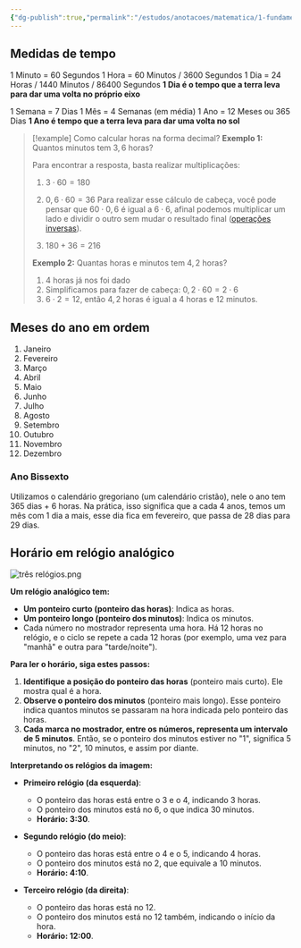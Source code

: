 ```yaml
---
{"dg-publish":true,"permalink":"/estudos/anotacoes/matematica/1-fundamental-1/5-grandezas-e-medidas/5-1-medidas-de-tempo/"}
---
```


## Medidas de tempo

1 Minuto = 60 Segundos
1 Hora = 60 Minutos / 3600 Segundos
1 Dia = 24 Horas / 1440 Minutos / 86400 Segundos
**1 Dia é o tempo que a terra leva para dar uma volta no próprio eixo**

1 Semana = 7 Dias
1 Mês = 4 Semanas (em média)
1 Ano = 12 Meses ou 365 Dias
**1 Ano é tempo que a terra leva para dar uma volta no sol**

> [!example] Como calcular horas na forma decimal?
> **Exemplo 1:** Quantos minutos tem $3,6$ horas?
> 
> Para encontrar a resposta, basta realizar multiplicações:
> 1. $3 \cdot 60 = 180$
> 
> 2. $0,6 \cdot 60 = 36$
> 	Para realizar esse cálculo de cabeça, você pode pensar que $60 \cdot 0,6$ é igual a $6 \cdot 6$, afinal podemos multiplicar um lado e dividir o outro sem mudar o resultado final ([operações inversas](3.5.%20Operações%20inversas%20em%20equações.md)).
> 
> 3. $180 + 36 = 216$
> 
> **Exemplo 2:** Quantas horas e minutos tem $4,2$ horas?
> 1. $4$ horas já nos foi dado
> 2. Simplificamos para fazer de cabeça: $0,2 \cdot 60 = 2 \cdot 6$
> 3. $6 \cdot 2 = 12$, então $4,2$ horas é igual a 4 horas e 12 minutos.

## Meses do ano em ordem

01. Janeiro
02. Fevereiro
03. Março
04. Abril
05. Maio
06. Junho
07. Julho
08. Agosto
09. Setembro
10. Outubro
11. Novembro
12. Dezembro

### Ano Bissexto

Utilizamos o calendário gregoriano (um calendário cristão), nele o ano tem 365 dias + 6 horas. Na prática, isso significa que a cada 4 anos, temos um mês com 1 dia a mais, esse dia fica em fevereiro, que passa de 28 dias para 29 dias.

## Horário em relógio analógico

![três relógios.png](/img/user/assets/Notas/Matem%C3%A1tica%20e%20Natureza/1.%20Matem%C3%A1tica%20-%20Fundamental/5.%20Grandezas%20e%20medidas/5.3.%20Medidas%20de%20tempo/tr%C3%AAs%20rel%C3%B3gios.png)

**Um relógio analógico tem:**

- **Um ponteiro curto (ponteiro das horas)**: Indica as horas.
- **Um ponteiro longo (ponteiro dos minutos)**: Indica os minutos.
- Cada número no mostrador representa uma hora. Há 12 horas no relógio, e o ciclo se repete a cada 12 horas (por exemplo, uma vez para "manhã" e outra para "tarde/noite").

**Para ler o horário, siga estes passos:**

1. **Identifique a posição do ponteiro das horas** (ponteiro mais curto). Ele mostra qual é a hora.
2. **Observe o ponteiro dos minutos** (ponteiro mais longo). Esse ponteiro indica quantos minutos se passaram na hora indicada pelo ponteiro das horas.
3. **Cada marca no mostrador, entre os números, representa um intervalo de 5 minutos**. Então, se o ponteiro dos minutos estiver no "1", significa 5 minutos, no "2", 10 minutos, e assim por diante.

**Interpretando os relógios da imagem:**

- **Primeiro relógio (da esquerda)**:
	- O ponteiro das horas está entre o 3 e o 4, indicando 3 horas.
	- O ponteiro dos minutos está no 6, o que indica 30 minutos.
	- **Horário: 3:30**.

- **Segundo relógio (do meio)**:
	- O ponteiro das horas está entre o 4 e o 5, indicando 4 horas.
	- O ponteiro dos minutos está no 2, que equivale a 10 minutos.
	- **Horário: 4:10**.

- **Terceiro relógio (da direita)**:
	- O ponteiro das horas está no 12.
	- O ponteiro dos minutos está no 12 também, indicando o início da hora.
	- **Horário: 12:00**.
